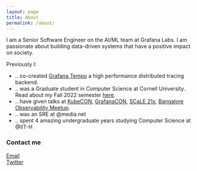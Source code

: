 ```yaml
---
layout: page
title: About
permalink: /about/
---
```


I am a Senior Software Engineer on the AI/ML team at Grafana Labs. I am passionate about building data-driven systems that have a positive impact on society.


Previously I:
- .. co-created [Grafana Tempo]([url](https://github.com/grafana/tempo/)) a high performance distributed tracing backend.
- .. was a Graduate student in Computer Science at Cornell University. Read about my Fall 2022 semester [here]([url](https://annanay25.github.io/Cornell-Tech-Fall-Wrapped/)).
- .. have given talks at [KubeCON](https://www.youtube.com/watch?v=dv77X0PSW00), [GrafanaCON](https://grafana.com/go/grafanaconline/2022/grafana-tempo-new-distributed-tracking-features/), [SCaLE 21x](https://www.socallinuxexpo.org/scale/21x/presentations/so-you-want-build-incident-response-stack-using-opentelemetry), [Bangalore Observability Meetup](https://www.youtube.com/watch?v=2LELhbs09cc).
- .. was an SRE at @media.net
- .. spent 4 amazing undergraduate years studying Computer Science at @IIT-H

### Contact me

[Email](mailto:annanayagarwal@gmail.com)  
[Twitter](www.twitter.com/mrannanay)
